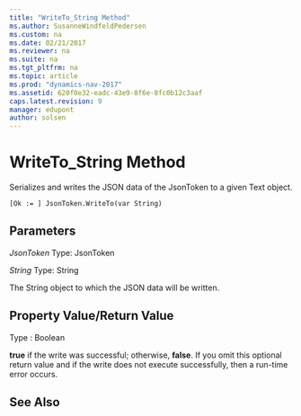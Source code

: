 ```yaml
---
title: "WriteTo_String Method"
ms.author: SusanneWindfeldPedersen
ms.custom: na
ms.date: 02/21/2017
ms.reviewer: na
ms.suite: na
ms.tgt_pltfrm: na
ms.topic: article
ms.prod: "dynamics-nav-2017"
ms.assetid: 620f0e32-eadc-43e9-8f6e-8fc0b12c3aaf
caps.latest.revision: 9
manager: edupont
author: solsen
---
```


# WriteTo_String Method

Serializes and writes the JSON data of the JsonToken to a given Text object.

```
[Ok := ] JsonToken.WriteTo(var String)
```

## Parameters
*JsonToken*
Type: JsonToken

*String*
Type: String

The String object to which the JSON data will be written.

## Property Value/Return Value
Type : Boolean

**true** if the write was successful; otherwise, **false**. 
If you omit this optional return value and if the write does not execute successfully, then a run-time error occurs. 

## See Also